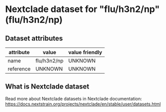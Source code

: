 # Nextclade dataset for "flu/h3n2/np" (flu/h3n2/np)


## Dataset attributes

| attribute            | value                | value friendly                           |
| -------------------- | -------------------- | ---------------------------------------- |
| name                 | flu/h3n2/np          | UNKNOWN                                  |
| reference            | UNKNOWN              | UNKNOWN                                  |


## What is Nextclade dataset

Read more about Nextclade datasets in Nextclade documentation: https://docs.nextstrain.org/projects/nextclade/en/stable/user/datasets.html

